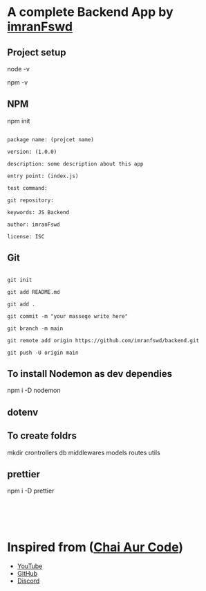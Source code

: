 
# A complete Backend App by [imranFswd](https://search.brave.com/search?q=imranfswd)



## Project setup


node -v

npm -v



## NPM

npm init

```

package name: (projcet name)

version: (1.0.0)

description: some description about this app

entry point: (index.js)

test command: 

git repository:

keywords: JS Backend

author: imranFswd

license: ISC

```








## Git

```

git init

git add README.md

git add .

git commit -m "your massege write here"

git branch -m main

git remote add origin https://github.com/imranfswd/backend.git

git push -U origin main

```





<!-- 25:00 -->

## To install Nodemon as dev dependies

npm i -D nodemon

## dotenv



## To create foldrs

mkdir crontrollers db middlewares models routes utils



## prettier

npm i -D prettier












<br /><br /><br />

#

# Inspired from ([Chai Aur Code](https://www.youtube.com/@chaiaurcode))

- [YouTube](https://www.youtube.com/@chaiaurcode)
- [GitHub](https://github.com/hiteshchoudhary)
- [Discord](http://hitesh.ai.discord
)






















